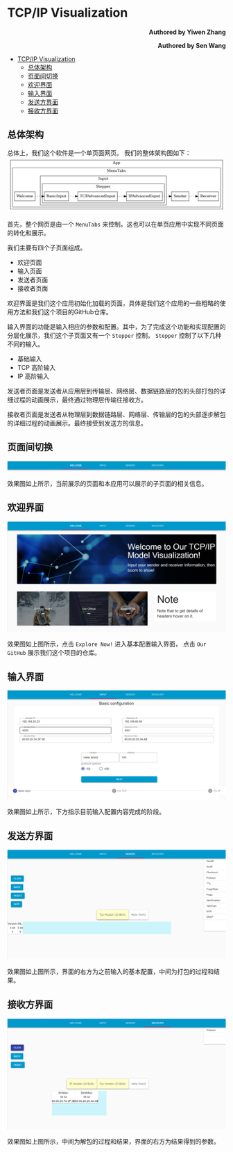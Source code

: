# TCP/IP Visualization
<p align='right'><b>Authored by Yiwen Zhang</b></p>
<p align='right'><b>Authored by Sen Wang</b></p>


<!-- @import "[TOC]" {cmd="toc" depthFrom=1 depthTo=6 orderedList=false} -->

<!-- code_chunk_output -->

- [TCP/IP Visualization](#tcpip-visualization)
  - [总体架构](#总体架构)
  - [页面间切换](#页面间切换)
  - [欢迎界面](#欢迎界面)
  - [输入界面](#输入界面)
  - [发送方界面](#发送方界面)
  - [接收方界面](#接收方界面)

<!-- /code_chunk_output -->



## 总体架构
总体上，我们这个软件是一个单页面网页。
我们的整体架构图如下：
![top](./img/top.png)

首先，整个网页是由一个 `MenuTabs` 来控制。这也可以在单页应用中实现不同页面的转化和展示。

我们主要有四个子页面组成。
- 欢迎页面
- 输入页面
- 发送者页面
- 接收者页面

欢迎界面是我们这个应用初始化加载的页面，具体是我们这个应用的一些粗略的使用方法和我们这个项目的GitHub仓库。

输入界面的功能是输入相应的参数和配置。其中，为了完成这个功能和实现配置的分层化展示，我们这个子页面又有一个 `Stepper` 控制。
`Stepper` 控制了以下几种不同的输入。
- 基础输入
- TCP 高阶输入
- IP 高阶输入

发送者页面是发送者从应用层到传输层、网络层、数据链路层的包的头部打包的详细过程的动画展示，最终通过物理层传输往接收方。

接收者页面是发送者从物理层到数据链路层、网络层、传输层的包的头部逐步解包的详细过程的动画展示。最终接受到发送方的信息。

## 页面间切换
![menutabs](./img/MenuTabs.png)

效果图如上所示，当前展示的页面和本应用可以展示的子页面的相关信息。

## 欢迎界面
![welcome](./img/welcome.png)

效果图如上图所示，点击 `Explore Now!` 进入基本配置输入界面， 点击 `Our GitHub` 展示我们这个项目的仓库。

## 输入界面
![input](./img/input.png)

效果图如上所示，下方指示目前输入配置内容完成的阶段。


## 发送方界面
![sender](./img/sender.png)

效果图如上图所示，界面的右方为之前输入的基本配置，中间为打包的过程和结果。

## 接收方界面
![receiver](./img/receiver.png)

效果图如上图所示，中间为解包的过程和结果，界面的右方为结果得到的参数。
